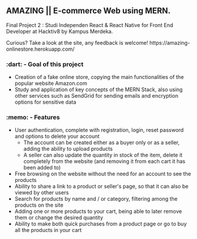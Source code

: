 ## AMAZING || E-commerce Web using MERN.

Final Project 2 : Studi Independen React & React Native for Front End Developer at Hacktiv8 by Kampus Merdeka.
<div>Curious? Take a look at the site, any feedback is welcome! https://amazing-onlinestore.herokuapp.com/</div>


<h3>:dart: - Goal of this project</h3>
<ul>
  <li>Creation of a fake online store, copying the main functionalities of the popular website Amazon.com</li>
  <li>Study and application of key concepts of the MERN Stack, also using other services such as SendGrid for sending emails and encryption options for sensitive data</li>
</ul>

<h3>:memo: - Features</h3>
<ul>
  <li>
      User authentication, complete with registration, login, reset
      password and options to delete your account
  <ul>
      <li>
          The account can be created either as a buyer only or as
          a seller, adding the ability to upload products
      </li>
    <li>
        A seller can also update the quantity in stock of the
        item, delete it completely from the website (and
        removing it from each cart it has been added to)
    </li>
  </ul>
  </li>

  <li>
      Free browsing on the website without the need for an account to
      see the products
  </li>

  <li>
      Ability to share a link to a product or seller's page, so that
      it can also be viewed by other users
  </li>

  <li>
      Search for products by name and / or category, filtering among
      the products on the site
  </li>

  <li>
      Adding one or more products to your cart, being able to later remove them or change the desired quantity
  </li>

  <li>
      Ability to make both quick purchases from a product page or go to buy all the products in your cart
  </li>
</ul>


